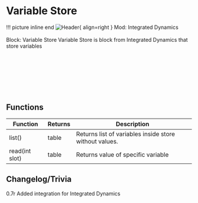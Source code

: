 # Variable Store

!!! picture inline end
    ![Header](){ align=right }
    Mod: Integrated Dynamics <br><br/>
    Block: Variable Store
Variable Store is block from Integrated Dynamics that store variables

<br><br/>
<br><br/>
<br><br/>

## Functions

| Function       | Returns | Description                                            |
|--------------- | ------- | ------------------------------------------------------ |
| list()         | table   | Returns list of variables inside store without values. |
| read(int slot) | table   | Returns value of specific variable                     |

## Changelog/Trivia

0.7r
Added integration for Integrated Dynamics
